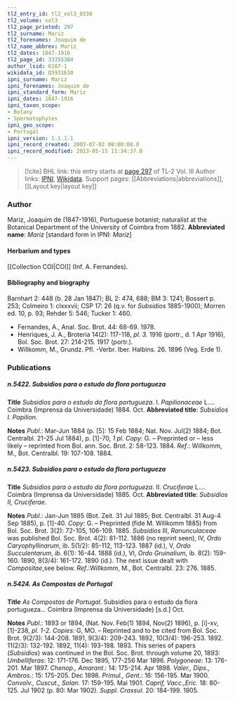 ```yaml
---
tl2_entry_id: tl2_vol3_0338
tl2_volume: vol3
tl2_page_printed: 297
tl2_surname: Mariz
tl2_forenames: Joaquim de
tl2_name_abbrev: Mariz
tl2_dates: 1847-1916
tl2_page_id: 33355384
author_lsid: 6107-1
wikidata_id: Q5931630
ipni_surname: Mariz
ipni_forenames: Joaquim de
ipni_standard_form: Mariz
ipni_dates: 1847-1916
ipni_taxon_scope: 
- Botany
- Spermatophytes
ipni_geo_scope: 
- Portugal
ipni_version: 1.1.1.1
ipni_record_created: 2003-07-02 00:00:00.0
ipni_record_modified: 2013-05-15 11:34:37.0
---
```


> [!cite] BHL link: this entry starts at [page 297](https://www.biodiversitylibrary.org/page/33355384) of TL-2 Vol. III
> Author links: [IPNI](https://www.ipni.org/a/6107-1), [Wikidata](https://www.wikidata.org/wiki/Q5931630). Support pages: [[Abbreviations|abbreviations]], [[Layout key|layout key]]

### Author

Mariz, Joaquim de (1847-1916), Portuguese botanist; naturalist at the Botanical Department of the University of Coimbra from 1882. 
**Abbreviated name**: *Mariz* \[standard form in IPNI: *Mariz*\]

#### Herbarium and types

[[Collection COI|COI]] (Inf. A. Fernandes).

#### Bibliography and biography

Barnhart 2: 448 (b. 28 Jan 1847); BL 2: 474, 688; BM 3: 1241; Bossert p. 253; Colmeiro 1: clxxxvii; CSP 17: 26 (q.v. for *Subsidios* 1885-1900); Morren ed. 10, p. 93; Rehder 5: 546; Tucker 1: 460.
- Fernandes, A., Anal. Soc. Brot. 44: 68-69. 1978.
- Henriques, J. A., Broteria 14(2): 117-118, *pl. 3.* 1916 (portr., d. 1 Apr 1916), Bol. Soc. Brot. 27: 214-215. 1917 (portr.).
- Willkomm, M., Grundz. Pfl. -Verbr. Iber. Halbins. 26. 1896 (Veg. Erde 1).

### Publications

##### n.5422. Subsidios para o estudo da flora portugueza

**Title**
*Subsidios para o estudo da flora portugueza*. I. *Papilionaceae* L.... Coimbra (Imprensa da Universidade) 1884. Oct.
**Abbreviated title**: *Subsidios I. Papilion.*

**Notes**
*Publ*.: Mar-Jun 1884 (p. \[5\]: 15 Feb 1884; Nat. Nov. Jul(2) 1884; Bot. Centralbl. 21-25 Jul 1884), p. \[1\]-70, *1 pl. Copy*: G. – Preprinted or – less likely – reprinted from Bol. ann. Soc. Brot. 2: 58-123. 1884.
*Ref*.: Willkomm, M., Bot. Centralbl. 19: 107-108. 1884.

##### n.5423. Subsidios para o estudo da flora portugueza

**Title**
*Subsidios para o estudo da flora portugueza*. II. *Cruciferae* L.... Coimbra (Imprensa da Universidade) 1885. Oct.
**Abbreviated title**: *Subsidios II, Cruciferae*.

**Notes**
*Publ*.: Jan-Jun 1885 (Bot. Zeit. 31 Jul 1885; Bot. Centralbl. 31 Aug-4 Sep 1885), p. \[1\]-40.
*Copy*: G. – Preprinted (fide M. Willkomm 1885) from Bol. Soc. Brot. 3(2): 72-105, 106-109.
1885.
*Subsidios* III, *Ranunculaceae* was published Bol. Soc. Brot. 4(2): 81-112. 1886 (no reprint seen), IV, *Ordo Caryophyllinarum*, ib. 5(1/2): 85-112, 113-123. 1887 (id.), V, *Ordo Succulentarum*, *ib*. 6(1): 16-44. 1888 (id.), VI, *Ordo Gruinalium*, ib. 8(2): 159-160. 1890, 8(3/4): 161-172. 1890 (id.). The next issue dealt with *Compositae*,see below.
*Ref*.:Willkomm, M., Bot. Centralbl. 23: 276. 1885.

##### n.5424. As Compostas de Portugal

**Title**
*As Compostas de Portugal*. Subsidios para o estudo da flora portugueza... Coimbra (Imprensa da Universidade) \[s.d.\] Oct.

**Notes**
*Publ*.: 1893 or 1894, (Nat. Nov. Feb(1) 1894, Nov(2) 1896), p. \[i\]-xv, \[1\]-238, *pl. 1-2. Copies*: G, MO. – Reprinted and to be cited from Bol. Soc. Brot. 9(2/3): 144-208. 1891, 9(3/4): 209-243. 1892, 10(3/4): 196-253. 1892. 11(2/3): 132-192. 1892, 11(4): 193-198. 1893. This series of papers (*Subsidios*) was continued in the Bol. Soc. Brot. through volume 20, 1893: *Umbelliferas*: 12: 171-176. Dec 1895, 177-256 Mar 1896.
*Polygoneae*: 13: 176-201. Mar 1897.
*Chenop., Amarant*.: 14: 175-214. Apr 1898.
*Valer., Dips., Ambros*.: 15: 175-205. Dec 1898.
*Primul., Gent*.: 16: 156-195. Mar 1900.
*Convolv., Cuscut., Solan.* 17: 159-195. Mai 1901.
*Caprif, Vacc.,Eric.* 18: 80-125. Jul 1902 (p. 80: Mar 1902).
*Suppl. Crassul.* 20: 184-199. 1905.

